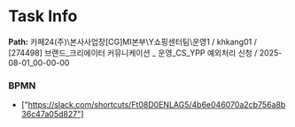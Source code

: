 # Task Info

**Path:** 카페24(주)\본사사업장\[CG]MI본부\Y쇼핑센터팀\운영1 / khkang01 / [274498] 브랜드_크리에이터 커뮤니케이션 _ 운영_CS_YPP 예외처리 신청 / 2025-08-01_00-00-00

### BPMN
- ["https://slack.com/shortcuts/Ft08D0ENLAG5/4b6e046070a2cb756a8b36c47a05d827"]


